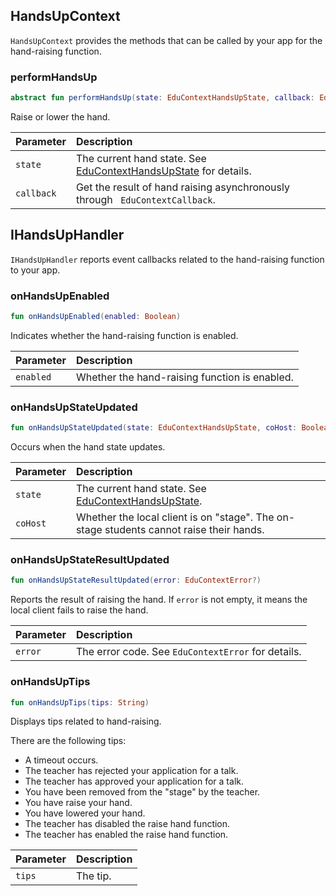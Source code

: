 ## HandsUpContext

`HandsUpContext` provides the methods that can be called by your app for the hand-raising function.

### performHandsUp

```kotlin
abstract fun performHandsUp(state: EduContextHandsUpState, callback: EduContextCallback<Boolean>? = null)
```

Raise or lower the hand.

| Parameter | Description |
| :--------- | :----------------------------------------------------------- |
| `state` | The current hand state. See [EduContextHandsUpState](/en/agora-class/edu_context_api_ref_android_type_def?platform=Android#educontexthandsupstate) for details. |
| `callback` | Get the result of hand raising asynchronously through ` EduContextCallback`. |

## IHandsUpHandler

`IHandsUpHandler` reports event callbacks related to the hand-raising function to your app.

### onHandsUpEnabled

```kotlin
fun onHandsUpEnabled(enabled: Boolean)
```

Indicates whether the hand-raising function is enabled.

| Parameter | Description |
| :-------- | :------------- |
| `enabled` | Whether the hand-raising function is enabled. |

### onHandsUpStateUpdated

```kotlin
fun onHandsUpStateUpdated(state: EduContextHandsUpState, coHost: Boolean)
```

Occurs when the hand state updates.

| Parameter | Description |
| :------- | :----------------------------------------------------------- |
| `state` | The current hand state. See [EduContextHandsUpState](/en/agora-class/edu_context_api_ref_android_type_def?platform=Android#educontexthandsupstate). |
| `coHost` | Whether the local client is on "stage". The on-stage students cannot raise their hands. |

### onHandsUpStateResultUpdated

```kotlin
fun onHandsUpStateResultUpdated(error: EduContextError?)
```

Reports the result of raising the hand.  If `error` is not empty, it means the local client fails to raise the hand.

| Parameter | Description |
| :------ | :------------------------------- |
| `error` | The error code. See `EduContextError` for details. |

### onHandsUpTips

```kotlin
fun onHandsUpTips(tips: String)
```

Displays tips related to hand-raising.

There are the following tips:

- A timeout occurs.
- The teacher has rejected your application for a talk.
- The teacher has approved your application for a talk.
- You have been removed from the "stage" by the teacher.
- You have raise your hand.
- You have lowered your hand.
- The teacher has disabled the raise hand function.
- The teacher has enabled the raise hand function.

| Parameter | Description |
| :----- | :--------- |
| `tips` | The tip. |
